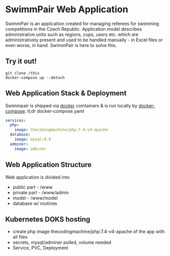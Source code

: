 # SwimmPair Web Application
SwimmPair is an application created for managing referees for swimming competitions in the Czech Republic. Application model describes administrative units such as regions, cups, users etc. which are administratively present and used to be handled manually - in Excel files or even worse, in hand. SwimmPair is here to solve this.
## Try it out!
```shell script
git clone /this
docker-compose up --detach 
```
## Web Application Stack & Deployment
Swimmpair is shipped via [docker](https://www.docker.com) cointainers & is run locally by [docker-compose](https://docs.docker.com/compose): tl;dr docker-compose.yaml
```yaml
services:
  php:
    image: thecodingmachine/php:7.4-v4-apache
  database:
    image: mysql:8.0
  adminer:
    image: adminer
```

## Web Application Structure
Web application is divided into
* public part - /www
* private part - /www/admin
* model - /www/model
* database w/ routines

## Kubernetes DOKS hosting
- create php image thecodingmachine/php:7.4-v4-apache of the app with all files 
- secrets, mysql/adminer pulled, volume needed
- Service, PVC, Deployment